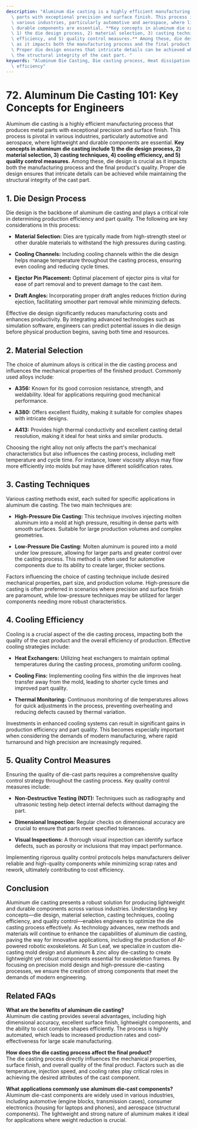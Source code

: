 ```yaml
---
description: "Aluminum die casting is a highly efficient manufacturing process that produces metal\
  \ parts with exceptional precision and surface finish. This process is pivotal in\
  \ various industries, particularly automotive and aerospace, where lightweight and\
  \ durable components are essential. **Key concepts in aluminum die casting include\
  \ 1) the die design process, 2) material selection, 3) casting techniques, 4) cooling\
  \ efficiency, and 5) quality control measures.** Among these, die design is crucial\
  \ as it impacts both the manufacturing process and the final product's quality.\
  \ Proper die design ensures that intricate details can be achieved while maintaining\
  \ the structural integrity of the cast part. "
keywords: "Aluminum Die Casting, Die casting process, Heat dissipation performance, Heat dissipation\
  \ efficiency"
---
```

# 72. Aluminum Die Casting 101: Key Concepts for Engineers  

  

Aluminum die casting is a highly efficient manufacturing process that produces metal parts with exceptional precision and surface finish. This process is pivotal in various industries, particularly automotive and aerospace, where lightweight and durable components are essential. **Key concepts in aluminum die casting include 1) the die design process, 2) material selection, 3) casting techniques, 4) cooling efficiency, and 5) quality control measures.** Among these, die design is crucial as it impacts both the manufacturing process and the final product's quality. Proper die design ensures that intricate details can be achieved while maintaining the structural integrity of the cast part. 

## **1. Die Design Process**
Die design is the backbone of aluminum die casting and plays a critical role in determining production efficiency and part quality. The following are key considerations in this process:

- **Material Selection:** Dies are typically made from high-strength steel or other durable materials to withstand the high pressures during casting.

- **Cooling Channels:** Including cooling channels within the die design helps manage temperature throughout the casting process, ensuring even cooling and reducing cycle times.

- **Ejector Pin Placement:** Optimal placement of ejector pins is vital for ease of part removal and to prevent damage to the cast item.

- **Draft Angles:** Incorporating proper draft angles reduces friction during ejection, facilitating smoother part removal while minimizing defects.

Effective die design significantly reduces manufacturing costs and enhances productivity. By integrating advanced technologies such as simulation software, engineers can predict potential issues in die design before physical production begins, saving both time and resources.

## **2. Material Selection**
The choice of aluminum alloys is critical in the die casting process and influences the mechanical properties of the finished product. Commonly used alloys include:

- **A356:** Known for its good corrosion resistance, strength, and weldability. Ideal for applications requiring good mechanical performance.

- **A380:** Offers excellent fluidity, making it suitable for complex shapes with intricate designs.

- **A413:** Provides high thermal conductivity and excellent casting detail resolution, making it ideal for heat sinks and similar products.

Choosing the right alloy not only affects the part's mechanical characteristics but also influences the casting process, including melt temperature and cycle time. For instance, lower viscosity alloys may flow more efficiently into molds but may have different solidification rates.

## **3. Casting Techniques**
Various casting methods exist, each suited for specific applications in aluminum die casting. The two main techniques are:

- **High-Pressure Die Casting:** This technique involves injecting molten aluminum into a mold at high pressure, resulting in dense parts with smooth surfaces. Suitable for large production volumes and complex geometries.

- **Low-Pressure Die Casting:** Molten aluminum is poured into a mold under low pressure, allowing for larger parts and greater control over the casting process. This method is often used for automotive components due to its ability to create larger, thicker sections.

Factors influencing the choice of casting technique include desired mechanical properties, part size, and production volume. High-pressure die casting is often preferred in scenarios where precision and surface finish are paramount, while low-pressure techniques may be utilized for larger components needing more robust characteristics.

## **4. Cooling Efficiency**
Cooling is a crucial aspect of the die casting process, impacting both the quality of the cast product and the overall efficiency of production. Effective cooling strategies include:

- **Heat Exchangers:** Utilizing heat exchangers to maintain optimal temperatures during the casting process, promoting uniform cooling.

- **Cooling Fins:** Implementing cooling fins within the die improves heat transfer away from the mold, leading to shorter cycle times and improved part quality.

- **Thermal Monitoring:** Continuous monitoring of die temperatures allows for quick adjustments in the process, preventing overheating and reducing defects caused by thermal variation.

Investments in enhanced cooling systems can result in significant gains in production efficiency and part quality. This becomes especially important when considering the demands of modern manufacturing, where rapid turnaround and high precision are increasingly required.

## **5. Quality Control Measures**
Ensuring the quality of die-cast parts requires a comprehensive quality control strategy throughout the casting process. Key quality control measures include:

- **Non-Destructive Testing (NDT):** Techniques such as radiography and ultrasonic testing help detect internal defects without damaging the part.

- **Dimensional Inspection:** Regular checks on dimensional accuracy are crucial to ensure that parts meet specified tolerances.

- **Visual Inspections:** A thorough visual inspection can identify surface defects, such as porosity or inclusions that may impact performance.

Implementing rigorous quality control protocols helps manufacturers deliver reliable and high-quality components while minimizing scrap rates and rework, ultimately contributing to cost efficiency.

## **Conclusion**
Aluminum die casting presents a robust solution for producing lightweight and durable components across various industries. Understanding key concepts—die design, material selection, casting techniques, cooling efficiency, and quality control—enables engineers to optimize the die casting process effectively. As technology advances, new methods and materials will continue to enhance the capabilities of aluminum die casting, paving the way for innovative applications, including the production of AI-powered robotic exoskeletons. At Sun Leaf, we specialize in custom die-casting mold design and aluminum & zinc alloy die-casting to create lightweight yet robust components essential for exoskeleton frames. By focusing on precision mold design and high-pressure die-casting processes, we ensure the creation of strong components that meet the demands of modern engineering.

## **Related FAQs**  
**What are the benefits of aluminum die casting?**  
Aluminum die casting provides several advantages, including high dimensional accuracy, excellent surface finish, lightweight components, and the ability to cast complex shapes efficiently. The process is highly automated, which leads to increased production rates and cost-effectiveness for large scale manufacturing.

**How does the die casting process affect the final product?**  
The die casting process directly influences the mechanical properties, surface finish, and overall quality of the final product. Factors such as die temperature, injection speed, and cooling rates play critical roles in achieving the desired attributes of the cast component.

**What applications commonly use aluminum die-cast components?**  
Aluminum die-cast components are widely used in various industries, including automotive (engine blocks, transmission cases), consumer electronics (housing for laptops and phones), and aerospace (structural components). The lightweight and strong nature of aluminum makes it ideal for applications where weight reduction is crucial.
